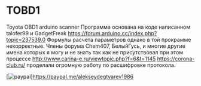 # TOBD1
Toyota OBD1 arduino scanner
Программа основана на коде написанном talofer99 и GadgetFreak
https://forum.arduino.cc/index.php?topic=237539.0
Формулы расчета параметров однако в той прокрамме некорректные.
Члены форума Chem407, БелыйГусь, и многие другие имена которых я могу и не знать так как не присутствовал при этом процессе
http://www.carina-e.ru/viewtopic.php?f=6&t=1145
https://corona-club.ru/
проделали огромную работу по расшифровке протокола. 

[![paypal](https://www.paypalobjects.com/en_US/i/btn/btn_donateCC_LG.gif)]https://paypal.me/alekseydegtyarev1986


